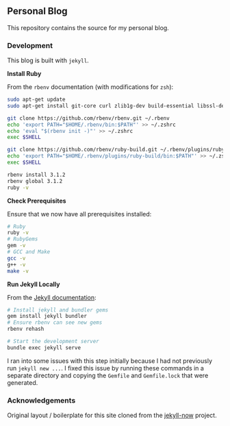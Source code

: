 ## Personal Blog

This repository contains the source for my personal blog.

### Development

This blog is built with `jekyll`.

**Install Ruby**

From the `rbenv` documentation (with modifications for `zsh`):

```bash
sudo apt-get update 
sudo apt-get install git-core curl zlib1g-dev build-essential libssl-dev libreadline-dev libyaml-dev libxml2-dev libxslt1-dev libcurl4-openssl-dev libffi-dev

git clone https://github.com/rbenv/rbenv.git ~/.rbenv
echo 'export PATH="$HOME/.rbenv/bin:$PATH"' >> ~/.zshrc
echo 'eval "$(rbenv init -)"' >> ~/.zshrc
exec $SHELL

git clone https://github.com/rbenv/ruby-build.git ~/.rbenv/plugins/ruby-build
echo 'export PATH="$HOME/.rbenv/plugins/ruby-build/bin:$PATH"' >> ~/.zshrc
exec $SHELL

rbenv install 3.1.2
rbenv global 3.1.2
ruby -v
```

**Check Prerequisites**

Ensure that we now have all prerequisites installed:

```bash
# Ruby
ruby -v
# RubyGems
gem -v
# GCC and Make
gcc -v
g++ -v
make -v
```

**Run Jekyll Locally**

From the [Jekyll documentation](https://jekyllrb.com/docs/):

```bash
# Install jekyll and bundler gems
gem install jekyll bundler
# Ensure rbenv can see new gems
rbenv rehash

# Start the development server
bundle exec jekyll serve
```

I ran into some issues with this step initially because I had not previously run `jekyll new ...`. I fixed this issue by running these commands in a separate directory and copying the `Gemfile` and `Gemfile.lock` that were generated.

### Acknowledgements

Original layout / boilerplate for this site cloned from the [jekyll-now](https://github.com/barryclark/jekyll-now) project.